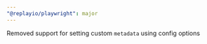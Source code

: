```yaml
---
"@replayio/playwright": major
---
```


Removed support for setting custom `metadata` using config options
